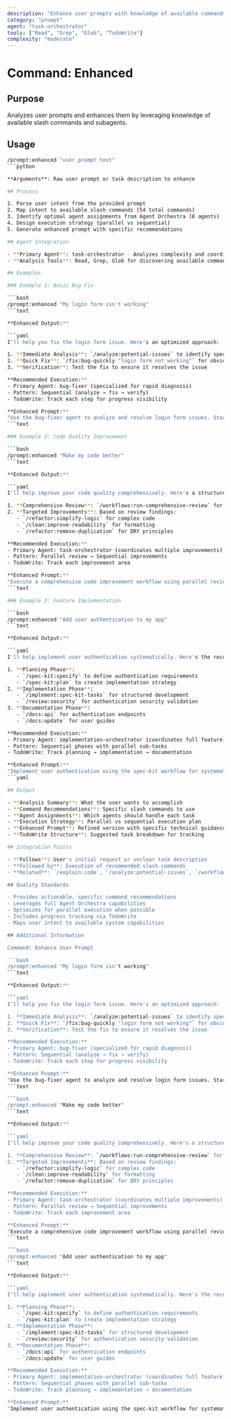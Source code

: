 ```yaml
---
description: "Enhance user prompts with knowledge of available commands and agents"
category: "prompt"
agent: "task-orchestrator"
tools: ["Read", "Grep", "Glob", "TodoWrite"]
complexity: "moderate"
---
```


# Command: Enhanced

## Purpose

Analyzes user prompts and enhances them by leveraging knowledge of available slash commands and subagents.

## Usage

```bash
/prompt:enhanced "user prompt text"
```python

**Arguments**: Raw user prompt or task description to enhance

## Process

1. Parse user intent from the provided prompt
2. Map intent to available slash commands (54 total commands)
3. Identify optimal agent assignments from Agent Orchestra (8 agents)
4. Design execution strategy (parallel vs sequential)
5. Generate enhanced prompt with specific recommendations

## Agent Integration

- **Primary Agent**: task-orchestrator - Analyzes complexity and coordinates enhancement strategy
- **Analysis Tools**: Read, Grep, Glob for discovering available commands and agents

## Examples

### Example 1: Basic Bug Fix

```bash
/prompt:enhanced "My login form isn't working"
```text

**Enhanced Output:**

```yaml
I'll help you fix the login form issue. Here's an optimized approach:

1. **Immediate Analysis**: `/analyze:potential-issues` to identify specific problems
2. **Quick Fix**: `/fix:bug-quickly "login form not working"` for obvious issues
3. **Verification**: Test the fix to ensure it resolves the issue

**Recommended Execution:**
- Primary Agent: bug-fixer (specialized for rapid diagnosis)
- Pattern: Sequential (analyze → fix → verify)
- TodoWrite: Track each step for progress visibility

**Enhanced Prompt:**
"Use the bug-fixer agent to analyze and resolve login form issues. Start with `/analyze:potential-issues` to identify the root cause, then apply `/fix:bug-quickly` for immediate resolution."
```text

### Example 2: Code Quality Improvement

```bash
/prompt:enhanced "Make my code better"
```text

**Enhanced Output:**

```yaml
I'll help improve your code quality comprehensively. Here's a structured approach:

1. **Comprehensive Review**: `/workflows:run-comprehensive-review` for parallel analysis
2. **Targeted Improvements**: Based on review findings:
   - `/refactor:simplify-logic` for complex code
   - `/clean:improve-readability` for formatting
   - `/refactor:remove-duplication` for DRY principles

**Recommended Execution:**
- Primary Agent: task-orchestrator (coordinates multiple improvements)
- Pattern: Parallel review → Sequential improvements
- TodoWrite: Track each improvement area

**Enhanced Prompt:**
"Execute a comprehensive code improvement workflow using parallel review agents, then apply targeted refactoring based on findings."
```text

### Example 3: Feature Implementation

```bash
/prompt:enhanced "Add user authentication to my app"
```text

**Enhanced Output:**

```yaml
I'll help implement user authentication systematically. Here's the recommended approach:

1. **Planning Phase**:
   - `/spec-kit:specify` to define authentication requirements
   - `/spec-kit:plan` to create implementation strategy
2. **Implementation Phase**:
   - `/implement:spec-kit-tasks` for structured development
   - `/review:security` for authentication security validation
3. **Documentation Phase**:
   - `/docs:api` for authentication endpoints
   - `/docs:update` for user guides

**Recommended Execution:**
- Primary Agent: implementation-orchestrator (coordinates full feature)
- Pattern: Sequential phases with parallel sub-tasks
- TodoWrite: Track planning → implementation → documentation

**Enhanced Prompt:**
"Implement user authentication using the spec-kit workflow for systematic feature development, ensuring security review and comprehensive documentation."
```yaml

## Output

- **Analysis Summary**: What the user wants to accomplish
- **Command Recommendations**: Specific slash commands to use
- **Agent Assignments**: Which agents should handle each task
- **Execution Strategy**: Parallel vs sequential execution plan
- **Enhanced Prompt**: Refined version with specific technical guidance
- **TodoWrite Structure**: Suggested task breakdown for tracking

## Integration Points

- **Follows**: User's initial request or unclear task description
- **Followed by**: Execution of recommended slash commands
- **Related**: `/explain:code`, `/analyze:potential-issues`, `/workflows:*`

## Quality Standards

- Provides actionable, specific command recommendations
- Leverages full Agent Orchestra capabilities
- Optimizes for parallel execution when possible
- Includes progress tracking via TodoWrite
- Maps user intent to available system capabilities

## Additional Information

Command: Enhance User Prompt

```bash
/prompt:enhanced "My login form isn't working"
```text

**Enhanced Output:**

```yaml
I'll help you fix the login form issue. Here's an optimized approach:

1. **Immediate Analysis**: `/analyze:potential-issues` to identify specific problems
2. **Quick Fix**: `/fix:bug-quickly "login form not working"` for obvious issues
3. **Verification**: Test the fix to ensure it resolves the issue

**Recommended Execution:**
- Primary Agent: bug-fixer (specialized for rapid diagnosis)
- Pattern: Sequential (analyze → fix → verify)
- TodoWrite: Track each step for progress visibility

**Enhanced Prompt:**
"Use the bug-fixer agent to analyze and resolve login form issues. Start with `/analyze:potential-issues` to identify the root cause, then apply `/fix:bug-quickly` for immediate resolution."
```text

```bash
/prompt:enhanced "Make my code better"
```text

**Enhanced Output:**

```yaml
I'll help improve your code quality comprehensively. Here's a structured approach:

1. **Comprehensive Review**: `/workflows:run-comprehensive-review` for parallel analysis
2. **Targeted Improvements**: Based on review findings:
   - `/refactor:simplify-logic` for complex code
   - `/clean:improve-readability` for formatting
   - `/refactor:remove-duplication` for DRY principles

**Recommended Execution:**
- Primary Agent: task-orchestrator (coordinates multiple improvements)
- Pattern: Parallel review → Sequential improvements
- TodoWrite: Track each improvement area

**Enhanced Prompt:**
"Execute a comprehensive code improvement workflow using parallel review agents, then apply targeted refactoring based on findings."
```text

```bash
/prompt:enhanced "Add user authentication to my app"
```text

**Enhanced Output:**

```yaml
I'll help implement user authentication systematically. Here's the recommended approach:

1. **Planning Phase**:
   - `/spec-kit:specify` to define authentication requirements
   - `/spec-kit:plan` to create implementation strategy
2. **Implementation Phase**:
   - `/implement:spec-kit-tasks` for structured development
   - `/review:security` for authentication security validation
3. **Documentation Phase**:
   - `/docs:api` for authentication endpoints
   - `/docs:update` for user guides

**Recommended Execution:**
- Primary Agent: implementation-orchestrator (coordinates full feature)
- Pattern: Sequential phases with parallel sub-tasks
- TodoWrite: Track planning → implementation → documentation

**Enhanced Prompt:**
"Implement user authentication using the spec-kit workflow for systematic feature development, ensuring security review and comprehensive documentation."
```
